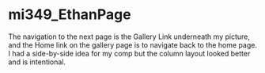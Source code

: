 # mi349_EthanPage
The navigation to the next page is the Gallery Link underneath my picture, and the Home link on the gallery page is to navigate back to the home page. I had a side-by-side idea for my comp but the column layout looked better and is intentional. 